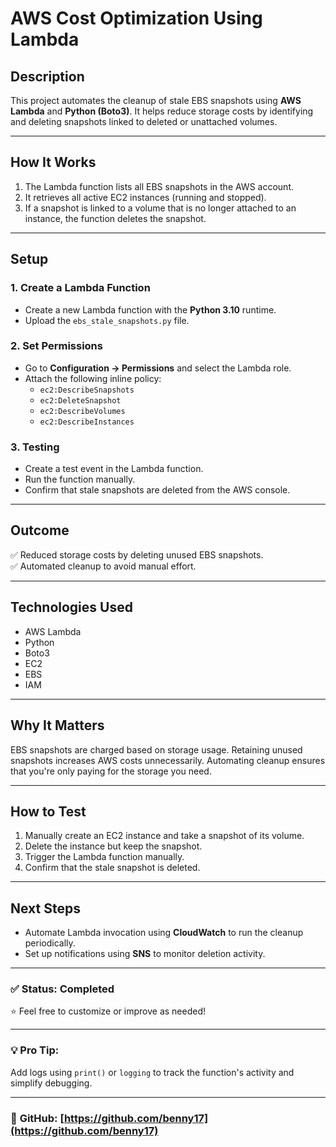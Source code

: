 # AWS Cost Optimization Using Lambda

## Description
This project automates the cleanup of stale EBS snapshots using **AWS Lambda** and **Python (Boto3)**. It helps reduce storage costs by identifying and deleting snapshots linked to deleted or unattached volumes.

---

## How It Works
1. The Lambda function lists all EBS snapshots in the AWS account.  
2. It retrieves all active EC2 instances (running and stopped).  
3. If a snapshot is linked to a volume that is no longer attached to an instance, the function deletes the snapshot.  

---

## Setup
### 1. Create a Lambda Function  
- Create a new Lambda function with the **Python 3.10** runtime.  
- Upload the `ebs_stale_snapshots.py` file.  

### 2. Set Permissions  
- Go to **Configuration → Permissions** and select the Lambda role.  
- Attach the following inline policy:  
   - `ec2:DescribeSnapshots`  
   - `ec2:DeleteSnapshot`  
   - `ec2:DescribeVolumes`  
   - `ec2:DescribeInstances`  

### 3. Testing  
- Create a test event in the Lambda function.  
- Run the function manually.  
- Confirm that stale snapshots are deleted from the AWS console.  

---

## Outcome
✅ Reduced storage costs by deleting unused EBS snapshots.  
✅ Automated cleanup to avoid manual effort.  

---

## Technologies Used
- AWS Lambda  
- Python  
- Boto3  
- EC2  
- EBS  
- IAM  

---

## Why It Matters
EBS snapshots are charged based on storage usage. Retaining unused snapshots increases AWS costs unnecessarily. Automating cleanup ensures that you're only paying for the storage you need.  

---

## How to Test
1. Manually create an EC2 instance and take a snapshot of its volume.  
2. Delete the instance but keep the snapshot.  
3. Trigger the Lambda function manually.  
4. Confirm that the stale snapshot is deleted.  

---

## Next Steps
- Automate Lambda invocation using **CloudWatch** to run the cleanup periodically.  
- Set up notifications using **SNS** to monitor deletion activity.  

---

### ✅ Status: **Completed**  
⭐ Feel free to customize or improve as needed!  

---

### 💡 **Pro Tip:**  
Add logs using `print()` or `logging` to track the function's activity and simplify debugging.  

---

### 🔗 **GitHub:** [https://github.com/benny17](https://github.com/benny17)  

